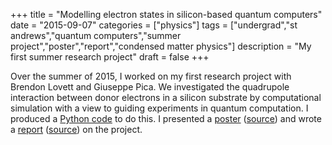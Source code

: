 +++
title = "Modelling electron states in silicon-based quantum computers"
date = "2015-09-07"
categories = ["physics"]
tags = ["undergrad","st andrews","quantum computers","summer project","poster","report","condensed matter physics"]
description = "My first summer research project"
draft = false
+++

Over the summer of 2015, I worked on my first research project with Brendon Lovett and Giuseppe Pica.
We investigated the quadrupole interaction between donor electrons in a silicon substrate by computational simulation with a view to guiding experiments in quantum computation.
I produced a [Python code](https://bitbucket.org/ryanmoodie/quadrupole-interaction) to do this.
I presented a [poster](https://bitbucket.org/ryanmoodie/quadrupole-interaction-poster/raw/309f76e958ad30a90b9f085b2db911b701a9613c/poster_portrait.pdf) ([source](https://bitbucket.org/ryanmoodie/quadrupole-interaction-poster)) and wrote a [report](https://bitbucket.org/ryanmoodie/quadrupole-interaction-report/raw/d0dff4b4ce71eb4434dc9f405e6fad27c3c3fee9/report.pdf) ([source](https://bitbucket.org/ryanmoodie/quadrupole-interaction-report)) on the project.
